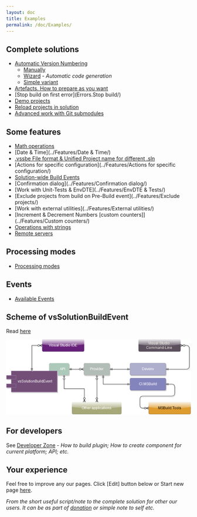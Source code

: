 ```yaml
---
layout: doc
title: Examples
permalink: /doc/Examples/
---
```


## Complete solutions

* [Automatic Version Numbering](Version/)
    * [Manually](Version/Manually/)
    * [Wizard](Version/Wizard/) - *Automatic code generation*
    * [Simple variant](Version/Simple/)
* [Artefacts. How to prepare as you want](Artefacts/)
* [Stop build on first error](Errors.Stop build/)
* [Demo projects](Demo/)
* [Reload projects in solution](ReloadProjects/)
* [Advanced work with Git submodules](Git/Submodules/)

## Some features

* [Math operations](../Features/Math/)
* [Date & Time](../Features/Date & Time/)
* [.vssbe File format & Unified Project name for different .sln](../Features/.vssbe/)
* [Actions for specific configuration](../Features/Actions for specific configuration/)
* [Solution-wide Build Events](../Features/Solution-wide/)
* [Confirmation dialog](../Features/Confirmation dialog/)
* [Work with Unit-Tests & EnvDTE](../Features/EnvDTE & Tests/)
* [Exclude projects from build on Pre-Build event](../Features/Exclude projects/)
* [Work with external utilities](../Features/External utilities/)
* [Increment & Decrement Numbers [custom counters]](../Features/Custom counters/)
* [Operations with strings](../Features/Strings/)
* [Remote servers](../Features/Remote/)

## Processing modes

* [Processing modes](../Modes/)

## Events

* [Available Events](../Events/)

## Scheme of vsSolutionBuildEvent

Read [here](../Scheme/)

[![Scheme of vsSolutionBuildEvent projects](../Resources/scheme.png)](../Scheme/)

## For developers

See [Developer Zone](../Dev/) - *How to build plugin; How to create component for current platform; API; etc.*

## Your experience

Feel free to improve any our pages. Click [Edit] button below or Start new page [here](../New/).

*From the short useful script/note to the complete solution for other our users. It can be as part of [donation]({{site.baseurl}}/Donation/) or simple note to self etc.*